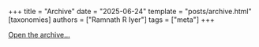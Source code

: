 +++
title = "Archive"
date = "2025-06-24"
template = "posts/archive.html"
[taxonomies]
authors = ["Ramnath R Iyer"]
tags = ["meta"]
+++

[Open the archive...](/pages/archive)

